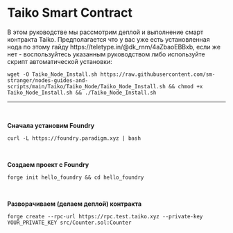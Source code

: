 <h1>Taiko Smart Contract</h1>

<p>В этом руководстве мы рассмотрим деплой и выполнение смарт контракта Taiko. Предполагается что у вас уже есть установленная нода по этому гайду https://teletype.in/@dk_rnm/4aZbaoEBBxb, если же нет - воспользуйтесь указанным руководством либо используйте  скрипт автоматической установки:
  <pre><code>wget -O Taiko_Node_Install.sh https://raw.githubusercontent.com/sm-stranger/nodes-guides-and-scripts/main/Taiko/Taiko_Node/Taiko_Node_Install.sh && chmod +x Taiko_Node_Install.sh && ./Taiko_Node_Install.sh </code></pre>
</p>


<div>
  
  <hr/>
  
  <br>
  
  <p>
    <b>Сначала установим Foundry</b>
    <pre><code>curl -L https://foundry.paradigm.xyz | bash </code></pre>
  </p>

  <br>
  
  <p>
    <b>Создаем проект с Foundry</b>
    <pre><code>forge init hello_foundry && cd hello_foundry</code></pre>
  </p>

  <br>

  <p>
    <b>Разворачиваем (делаем деплой) контракта</b>
    <pre><code>forge create --rpc-url https://rpc.test.taiko.xyz --private-key YOUR_PRIVATE_KEY src/Counter.sol:Counter</code></pre>
  </p>
  
</div>
